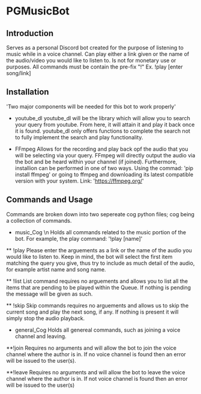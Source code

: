 # PGMusicBot

## Introduction
Serves as a personal Discord bot created for the purpose of listening to music while in a voice channel. 
Can play either a link given or the name of the audio/video you would like to listen to. 
Is not for monetary use or purposes. 
All commands must be contain the pre-fix "!" 
Ex. 
!play [enter song/link]

## Installation
'Two major components will be needed for this bot to work properly' 

* youtube_dl
youtube_dl will be the library which will allow you to search your query from youtube. 
From here, it will attain it and play it back once it is found. youtube_dl only offers functions 
to complete the search not to fully implement the search and play functionality. 

* FFmpeg 
Allows for the recording and play back opf the audio that you will be selecting via your query. 
FFmpeg will directly output the audio via the bot and be heard within your channel (if joined). Furthermore, 
installion can be performed in one of two ways. 
Using the commad: 'pip install ffmpeg' or going to ffmpeg and downloading its latest compatible
version with your system. 
Link: 'https://ffmpeg.org/' 


## Commands and Usage
Commands are broken down into two sepereate cog python files; cog being a collection of commands. 
* music_Cog \n
Holds all commands related to the music portion of the bot. For example, the play command: '!play [name]'

** !play
Please enter the arguements as a link or the name of the audio you would like to listen to.
Keep in mind, the bot will select the first item matching the query you give, thus try to include 
as much detail of the audio, for example artist name and song name. 

** !list
List command requires no arguements and allows you to list all the items that are pending to be played 
within the Queue. If nothing is pending the message will be given as such. 

** !skip
Skip commands requires no arguements and allows us to skip the current song and play the next song, if any. If nothing is present it will simply
stop the audio playback. 

* general_Cog
Holds all genereal commands, such as joining a voice channel and leaving.

**!join
Requires no arguments and will allow the bot to join the voice channel where the author
is in. If no voice channel is found then an error will be issued to the user(s). 

**!leave
Requires no arguments and will allow the bot to leave the voice channel where the author is in. 
If not voice channel is found then an error will be issued to the user(s) 